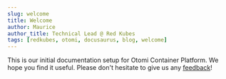 ```yaml
---
slug: welcome
title: Welcome
author: Maurice
author_title: Technical Lead @ Red Kubes
tags: [redkubes, otomi, docusaurus, blog, welcome]
---
```


This is our initial documentation setup for Otomi Container Platform. We hope you find it useful. Please don't hesitate to give us any [feedback](https://github.com/redkubes/otomi/issues)!
